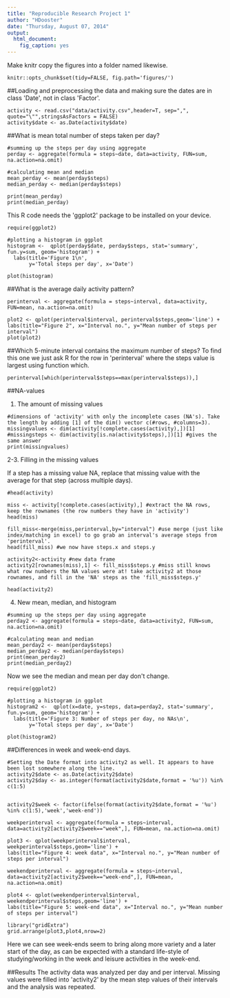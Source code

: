 ```yaml
---
title: "Reproducible Research Project 1"
author: "HDooster"
date: "Thursday, August 07, 2014"
output:
  html_document:
    fig_caption: yes
---
```


Make knitr copy the figures into a folder named likewise.

```{r}
knitr::opts_chunk$set(tidy=FALSE, fig.path='figures/')
```

##Loading and preprocessing the data and making sure the dates are in class 'Date', not in class 'Factor'.

```{r}
activity <- read.csv("data/activity.csv",header=T, sep=",", quote="\"",stringsAsFactors = FALSE)
activity$date <- as.Date(activity$date)
```



##What is mean total number of steps taken per day?

```{r echo=TRUE}
#summing up the steps per day using aggregate
perday <- aggregate(formula = steps~date, data=activity, FUN=sum, na.action=na.omit)

#calculating mean and median
mean_perday <- mean(perday$steps)
median_perday <- median(perday$steps)

print(mean_perday)
print(median_perday)
```

This R code needs the 'ggplot2' package to be installed on your device.
```{r, steps_perday, fig.width=8, fig.height=4}
require(ggplot2)

#plotting a histogram in ggplot
histogram <-  qplot(perday$date, perday$steps, stat='summary', fun.y=sum, geom='histogram') + 
  labs(title='Figure 1\n',
       y='Total steps per day', x='Date')

plot(histogram)

```


##What is the average daily activity pattern?

```{r}
perinterval <- aggregate(formula = steps~interval, data=activity, FUN=mean, na.action=na.omit)
```


```{r, steps_perinterval, fig.width=8, fig.height=4}
plot2 <- qplot(perinterval$interval, perinterval$steps,geom='line') + 
labs(title="Figure 2", x="Interval no.", y="Mean number of steps per interval")
plot(plot2)
```

##Which 5-minute interval contains the maximum number of steps?
To find this one we just ask R for the row in 'perinterval' where the steps value is largest using function which.
```{r}
perinterval[which(perinterval$steps==max(perinterval$steps)),]
```

##NA-values
1. The amount of missing values
```{r}
#dimensions of 'activity' with only the incomplete cases (NA's). Take the length by adding [1] of the dim() vector c(#rows, #columns=3).
missingvalues <- dim(activity[!complete.cases(activity),])[1]
#missingsteps <- dim(activity[is.na(activity$steps),])[1] #gives the same answer
print(missingvalues)
```

2-3. Filling in the missing values

If a step has a missing value NA, replace that missing value with the average for that step (across multiple days).
```{r}
#head(activity)

miss <- activity[!complete.cases(activity),] #extract the NA rows, keep the rownames (the row numbers they have in 'activity')
head(miss)

fill_miss<-merge(miss,perinterval,by="interval") #use merge (just like index/matching in excel) to go grab an interval's average steps from  'perinterval'.
head(fill_miss) #we now have steps.x and steps.y

activity2<-activity #new data frame
activity2[rownames(miss),1] <- fill_miss$steps.y #miss still knows what row numbers the NA values were at! take activity2 at those rownames, and fill in the 'NA' steps as the 'fill_miss$steps.y'

head(activity2)
```

4. New mean, median, and histogram
```{r}
#summing up the steps per day using aggregate
perday2 <- aggregate(formula = steps~date, data=activity2, FUN=sum, na.action=na.omit)

#calculating mean and median
mean_perday2 <- mean(perday$steps)
median_perday2 <- median(perday$steps)
print(mean_perday2)
print(median_perday2)

```
Now we see the median and mean per day don't change. 
```{r, plot_steps, fig.width=8, fig.height=4}
require(ggplot2)

#plotting a histogram in ggplot
histogram2 <-  qplot(x=date, y=steps, data=perday2, stat='summary', fun.y=sum, geom='histogram') + 
  labs(title='Figure 3: Number of steps per day, no NAs\n',
       y='Total steps per day', x='Date')

plot(histogram2)

```

##Differences in week and week-end days.

```{r}
#Setting the Date format into activity2 as well. It appears to have been lost somewhere along the line.
activity2$date <- as.Date(activity2$date)
activity2$day <- as.integer(format(activity2$date,format = '%u')) %in% c(1:5)
```

```{r, steps_perweekpart, fig.width=8, fig.height=4}

activity2$week <- factor(ifelse(format(activity2$date,format = '%u') %in% c(1:5),'week','week-end'))

weekperinterval <- aggregate(formula = steps~interval, data=activity2[activity2$week=="week",], FUN=mean, na.action=na.omit)

plot3 <- qplot(weekperinterval$interval, weekperinterval$steps,geom='line') + 
labs(title="Figure 4: week data", x="Interval no.", y="Mean number of steps per interval")
```

```{r, steps_perweekendpart, fig.width=8, fig.height=4}
weekendperinterval <- aggregate(formula = steps~interval, data=activity2[activity2$week=="week-end",], FUN=mean, na.action=na.omit)

plot4 <- qplot(weekendperinterval$interval, weekendperinterval$steps,geom='line') + 
labs(title="Figure 5: week-end data", x="Interval no.", y="Mean number of steps per interval")
```

```{r}
library("gridExtra")
grid.arrange(plot3,plot4,nrow=2)
```



Here we can see week-ends seem to bring along more variety and a later start of the day, as can be expected with a standard life-style of studying/working in the week and leisure activities in the week-end.

##Results
The activity data was analyzed per day and per interval. Missing values were filled into 'activity2' by the mean step values of their intervals and the analysis was repeated.
